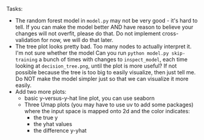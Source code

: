 Tasks:
- The random forest model in `model.py` may not be very good - it's hard to tell. If you can make the model better AND have reason to believe your changes will not overfit, please do that. Do not implement cross-validation for now, we will do that later.
- The tree plot looks pretty bad. Too many nodes to actually interpret it. I'm not sure whether the model  Can you run `python model.py skip-training` a bunch of times with changes to `inspect_model`, each time looking at `decision_tree.png`, until the plot is more useful? If not possible because the tree is too big to easily visualize, then just tell me. Do NOT make the model simpler just so that we can visualize it more easily.
- Add two more plots:
  - basic y-versus-y-hat line plot, you can use seaborn
  - Three Umap plots (you may have to use uv to add some packages) where the input space is mapped onto 2d and the color indicates:
    - the true y
    - the yhat values
    - the difference y-yhat